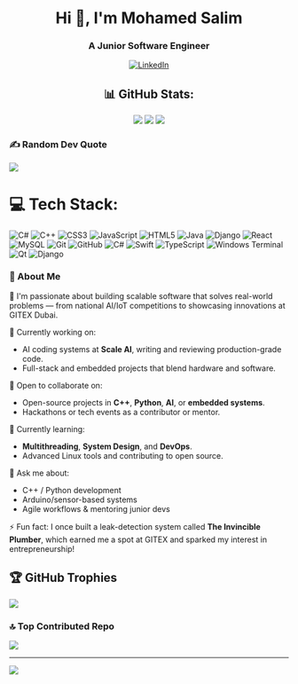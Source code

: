 <h1 align="center">Hi 👋, I'm Mohamed Salim</h1>
<h3 align="center">A Junior Software Engineer</h3>

<div align="center">

[![LinkedIn](https://img.shields.io/badge/LinkedIn-%230077B5.svg?logo=linkedin&logoColor=white)](https://linkedin.com/in/www.linkedin.com/in/mohamedsalim7)


## 📊 GitHub Stats:

<img src="https://github-readme-stats.vercel.app/api?username=Welly0007&theme=radical&hide_border=true&include_all_commits=true&count_private=true" />
<img src="https://nirzak-streak-stats.vercel.app/?user=Welly0007&theme=radical&hide_border=true" />
<img src="https://github-readme-stats.vercel.app/api/top-langs/?username=Welly0007&theme=radical&hide_border=true&include_all_commits=false&count_private=true&layout=compact" />

</div>

### ✍️ Random Dev Quote
![](https://quotes-github-readme.vercel.app/api?type=horizontal&theme=radical)
# 💻 Tech Stack:
![C#](https://img.shields.io/badge/c%23-%23239120.svg?style=for-the-badge&logo=csharp&logoColor=white) ![C++](https://img.shields.io/badge/c++-%2300599C.svg?style=for-the-badge&logo=c%2B%2B&logoColor=white) ![CSS3](https://img.shields.io/badge/css3-%231572B6.svg?style=for-the-badge&logo=css3&logoColor=white) ![JavaScript](https://img.shields.io/badge/javascript-%23323330.svg?style=for-the-badge&logo=javascript&logoColor=%23F7DF1E) ![HTML5](https://img.shields.io/badge/html5-%23E34F26.svg?style=for-the-badge&logo=html5&logoColor=white) ![Java](https://img.shields.io/badge/java-%23ED8B00.svg?style=for-the-badge&logo=openjdk&logoColor=white) ![Django](https://img.shields.io/badge/django-%23092E20.svg?style=for-the-badge&logo=django&logoColor=white) ![React](https://img.shields.io/badge/react-%2320232a.svg?style=for-the-badge&logo=react&logoColor=%2361DAFB) ![MySQL](https://img.shields.io/badge/mysql-4479A1.svg?style=for-the-badge&logo=mysql&logoColor=white) ![Git](https://img.shields.io/badge/git-%23F05033.svg?style=for-the-badge&logo=git&logoColor=white) ![GitHub](https://img.shields.io/badge/github-%23121011.svg?style=for-the-badge&logo=github&logoColor=white) ![C#](https://img.shields.io/badge/c%23-%23239120.svg?style=for-the-badge&logo=csharp&logoColor=white) ![Swift](https://img.shields.io/badge/swift-F54A2A?style=for-the-badge&logo=swift&logoColor=white) ![TypeScript](https://img.shields.io/badge/typescript-%23007ACC.svg?style=for-the-badge&logo=typescript&logoColor=white) ![Windows Terminal](https://img.shields.io/badge/Windows%20Terminal-%234D4D4D.svg?style=for-the-badge&logo=windows-terminal&logoColor=white) ![Qt](https://img.shields.io/badge/Qt-%23217346.svg?style=for-the-badge&logo=Qt&logoColor=white) ![Django](https://img.shields.io/badge/django-%23092E20.svg?style=for-the-badge&logo=django&logoColor=white)

### 👋 About Me

🚀 I'm passionate about building scalable software that solves real-world problems — from national AI/IoT competitions to showcasing innovations at GITEX Dubai.

🔭 Currently working on:
- AI coding systems at **Scale AI**, writing and reviewing production-grade code.
- Full-stack and embedded projects that blend hardware and software.

👯 Open to collaborate on:
- Open-source projects in **C++**, **Python**, **AI**, or **embedded systems**.
- Hackathons or tech events as a contributor or mentor.

🌱 Currently learning:
- **Multithreading**, **System Design**, and **DevOps**.
- Advanced Linux tools and contributing to open source.

💬 Ask me about:
- C++ / Python development
- Arduino/sensor-based systems
- Agile workflows & mentoring junior devs

⚡ Fun fact:
I once built a leak-detection system called **The Invincible Plumber**, which earned me a spot at GITEX and sparked my interest in entrepreneurship!

## 🏆 GitHub Trophies
![](https://github-profile-trophy.vercel.app/?username=Welly0007&theme=radical&no-frame=true&no-bg=false&margin-w=4)


### 🔝 Top Contributed Repo
![](https://github-contributor-stats.vercel.app/api?username=Welly0007&limit=5&theme=dark&combine_all_yearly_contributions=true)

---
[![](https://visitcount.itsvg.in/api?id=Welly0007&icon=0&color=0)](https://visitcount.itsvg.in)

